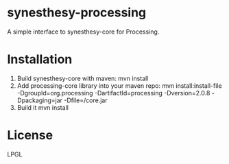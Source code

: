 synesthesy-processing
=====================

A simple interface to synesthesy-core for Processing.

# Installation
1. Build synesthesy-core with maven:
   mvn install
2. Add processing-core library into your maven repo:
   mvn install:install-file -DgroupId=org.processing -DartifactId=processing -Dversion=2.0.8 -Dpackaging=jar -Dfile=<PathToProcessing>/core.jar
3. Build it
   mvn install

# License
LPGL
